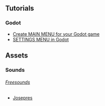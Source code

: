 
## Tutorials
### Godot
- [Create MAIN MENU for your Godot game](https://www.youtube.com/watch?v=zHYkcJyE52g)
- [SETTINGS MENU in Godot](https://www.youtube.com/watch?v=EheekoQZ_nE)

## Assets
### Sounds
###### [Freesounds](https://freesound.org/)
- [Josepres](https://freesound.org/people/josefpres)